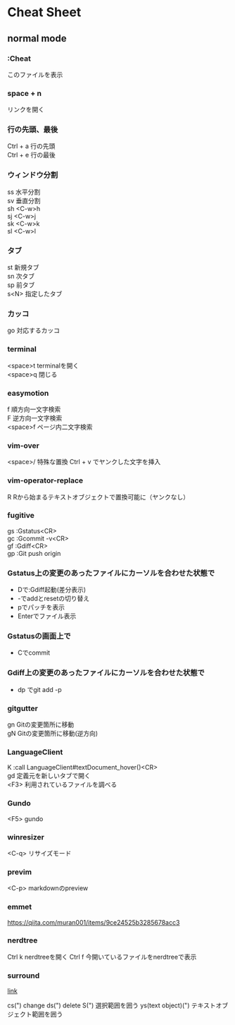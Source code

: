 # Cheat Sheet

## normal mode  

### :Cheat

このファイルを表示

### space + n  

リンクを開く  

### 行の先頭、最後

Ctrl + a 行の先頭  
Ctrl + e 行の最後  

### ウィンドウ分割

ss 水平分割  
sv 垂直分割  
sh \<C-w\>h  
sj \<C-w\>j  
sk \<C-w\>k  
sl \<C-w\>l  

### タブ

st 新規タブ  
sn 次タブ  
sp 前タブ  
s\<N\> 指定したタブ  

### カッコ

go 対応するカッコ  

### terminal  

\<space\>t terminalを開く  
\<space\>q 閉じる  
  
### easymotion

f 順方向一文字検索  
F 逆方向一文字検索  
\<space\>f ページ内二文字検索  

### vim-over

\<space\>/ 特殊な置換
Ctrl + v でヤンクした文字を挿入

### vim-operator-replace

R  Rから始まるテキストオブジェクトで置換可能に（ヤンクなし）  

### fugitive

gs :Gstatus\<CR\>  
gc :Gcommit -v\<CR\>  
gf :Gdiff\<CR\>  
gp :Git push origin  

### Gstatus上の変更のあったファイルにカーソルを合わせた状態で  

* Dで:Gdiff起動(差分表示)  
* -でaddとresetの切り替え  
* pでパッチを表示  
* Enterでファイル表示  
  
### Gstatusの画面上で  

* Cでcommit  

### Gdiff上の変更のあったファイルにカーソルを合わせた状態で  

* dp でgit add -p

### gitgutter

gn Gitの変更箇所に移動  
gN Gitの変更箇所に移動(逆方向)  

### LanguageClient

K :call LanguageClient#textDocument_hover()\<CR\>  
gd 定義元を新しいタブで開く  
\<F3\> 利用されているファイルを調べる  

### Gundo

\<F5\> gundo  

### winresizer

\<C-q\> リサイズモード  

### previm

\<C-p\> markdownのpreview  

### emmet

https://qiita.com/muran001/items/9ce24525b3285678acc3  

### nerdtree

Ctrl k  nerdtreeを開く
Ctrl f  今開いているファイルをnerdtreeで表示

### surround

[link](http://vimblog.hatenablog.com/entry/vim_plugin_surround_vim)

cs(") change
ds(") delete
S(") 選択範囲を囲う
ys(text object)(") テキストオブジェクト範囲を囲う
